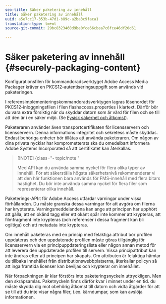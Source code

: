 ```yaml
---
seo-title: Säker paketering av innehåll
title: Säker paketering av innehåll
uuid: a5e7cc17-353b-47d1-b89c-a2ba3c9faca1
translation-type: tm+mt
source-git-commit: 29bc8323460d9be0fce66cbea7c6fce46df20d61

---
```



# Säker paketering av innehåll {#securely-packaging-content}

Konfigurationsfilen för kommandoradsverktyget Adobe Access Media Packager kräver en PKCS12-autentiseringsuppgift som används vid paketeringen.

I referensimplementeringskommandoradsverktygen lagras lösenordet för PKCS12-inloggningsfilen i filen flashaccess.properties i klartext. Därför bör du vara extra försiktig när du skyddar datorn som är värd för filen och se till att den är i en säker miljö. (Se [Fysisk säkerhet och åtkomst](../../aaxs-secure-deployment-guidelines/physical-sec-and-access.md)).

Paketeraren använder även transportcertifikaten för licensservern och licensservern. Denna informations integritet och sekretess måste skyddas. Endast behöriga enheter bör tillåtas att använda paketeraren. Om någon av dina privata nycklar har komprometterats ska du omedelbart informera Adobe Systems Incorporated så att certifikatet kan återkallas.

>[!NOTE] {class=&quot;- topic/note &quot;
>
>Med API kan du använda samma nyckel för flera olika typer av innehåll. För att säkerställa högsta säkerhetsnivå rekommenderar vi att den här funktionen bara används för FMS-innehåll med flera bitars hastighet. Du bör inte använda samma nyckel för flera filer som representerar olika innehåll.

Paketerings-API:t för Adobe Access utfärdar varningar under vissa förhållanden. Du måste granska dessa varningar för att avgöra om filerna har krypterats. Varningsmeddelandena kan ange att principen har upphört att gälla, att en okänd tagg eller ett okänt spår inte kommer att krypteras, att filmfragment inte krypteras (och referenser i dessa fragment kan bli ogiltiga) och att metadata inte krypteras.

Om innehåll paketeras med en princip med felaktiga attribut bör profilen uppdateras och den uppdaterade profilen måste göras tillgänglig för licensservern via en principuppdateringslista eller någon annan metod för att leverera den uppdaterade profilen till servern. Vissa principattribut kan inte ändras efter att principen har skapats. Om attributen är felaktiga hämtar du tillbaka innehållet från distributionswebbplatserna, återkallar policyn så att inga framtida licenser kan beviljas och krypterar om innehållet.

När förpackningen är klar förstörs inte paketeringsnyckeln uttryckligen. Men den skräpsamlas. Paketnyckeln finns därför kvar i minnet under en tid. du måste skydda dig mot obehörig åtkomst till datorn och vidta åtgärder för att se till att du inte visar några filer, t.ex. kärndumpar, som kan avslöja informationen.
